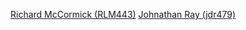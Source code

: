 [Richard McCormick (RLM443)](github.com/rmccormick314)
[Johnathan Ray (jdr479)](https://github.com/jdr479)
